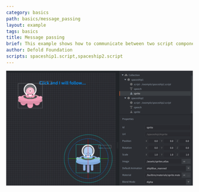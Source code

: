 ```yaml
---
category: basics
path: basics/message_passing
layout: example
tags: basics
title: Message passing
brief: This example shows how to communicate between two script components in two separate game objects.
author: Defold Foundation
scripts: spaceship1.script,spaceship2.script
---
```


![message passing](message_passing.png)
